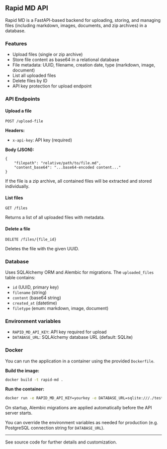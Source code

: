 ## Rapid MD API

Rapid MD is a FastAPI-based backend for uploading, storing, and managing files (including markdown, images, documents, and zip archives) in a database.

### Features

- Upload files (single or zip archive)
- Store file content as base64 in a relational database
- File metadata: UUID, filename, creation date, type (markdown, image, document)
- List all uploaded files
- Delete files by ID
- API key protection for upload endpoint

### API Endpoints

#### Upload a file
`POST /upload-file`

**Headers:**
- `x-api-key`: API key (required)

**Body (JSON):**
```
{
	"filepath": "relative/path/to/file.md",
	"content_base64": "...base64-encoded content..."
}
```

If the file is a zip archive, all contained files will be extracted and stored individually.

#### List files
`GET /files`

Returns a list of all uploaded files with metadata.

#### Delete a file
`DELETE /files/{file_id}`

Deletes the file with the given UUID.

### Database

Uses SQLAlchemy ORM and Alembic for migrations. The `uploaded_files` table contains:
- `id` (UUID, primary key)
- `filename` (string)
- `content` (base64 string)
- `created_at` (datetime)
- `filetype` (enum: markdown, image, document)

### Environment variables

- `RAPID_MD_API_KEY`: API key required for upload
- `DATABASE_URL`: SQLAlchemy database URL (default: SQLite)

### Docker

You can run the application in a container using the provided `Dockerfile`.

**Build the image:**
```sh
docker build -t rapid-md .
```

**Run the container:**
```sh
docker run -e RAPID_MD_API_KEY=yourkey -e DATABASE_URL=sqlite:///./test.db -p 8000:8000 rapid-md
```

On startup, Alembic migrations are applied automatically before the API server starts.

You can override the environment variables as needed for production (e.g. PostgreSQL connection string for `DATABASE_URL`).

---
See source code for further details and customization.
